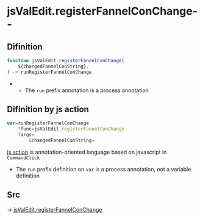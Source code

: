# jsValEdit.registerFannelConChange--

## Difinition

```js.js
function jsValEdit.registerFannelConChange(
	${changedFannelConString},
) -> runRegisterFannelConChange
```

- - The `run` prefix annotation is a process annotation


## Difinition by js action

```js.js
var=runRegisterFannelConChange
	?func=jsValEdit.registerFannelConChange
	?args=
		&changedFannelConString=
```

[js action](#) is annotation-oriented language based on javascript in `CommandClick`

- The `run` prefix definition on `var` is a process annotation, not a variable definition

## Src

-> [jsValEdit.registerFannelConChange](https://github.com/puutaro/CommandClick/blob/master/app/src/main/java/com/puutaro/commandclick/fragment_lib/terminal_fragment/js_interface/edit/JsValEdit.kt#L48)


